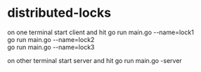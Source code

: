 # distributed-locks

on one terminal start client and hit
go run main.go --name=lock1  
go run main.go --name=lock2  
go run main.go --name=lock3  

on other terminal start server and hit
go run main.go -server
